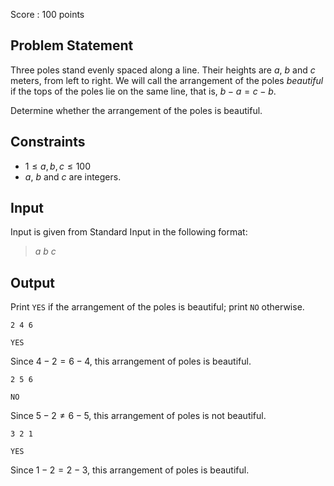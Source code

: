 Score : $100$ points

## Problem Statement

Three poles stand evenly spaced along a line. Their heights are $a$, $b$ and $c$ meters, from left to right.
We will call the arrangement of the poles *beautiful* if the tops of the poles lie on the same line, that is, $b-a = c-b$.

Determine whether the arrangement of the poles is beautiful.

## Constraints

- $1 \leq a,b,c \leq 100$
- $a$, $b$ and $c$ are integers.

## Input

Input is given from Standard Input in the following format:

> $a$ $b$ $c$

## Output

Print `YES` if the arrangement of the poles is beautiful; print `NO` otherwise.

```input1
2 4 6
```

```output1
YES
```

Since $4-2 = 6-4$, this arrangement of poles is beautiful.

```input2
2 5 6
```

```output2
NO
```

Since $5-2 \neq 6-5$, this arrangement of poles is not beautiful.

```input3
3 2 1
```

```output3
YES
```

Since $1-2 = 2-3$, this arrangement of poles is beautiful.
